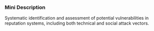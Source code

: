### Mini Description

Systematic identification and assessment of potential vulnerabilities in reputation systems, including both technical and social attack vectors.
